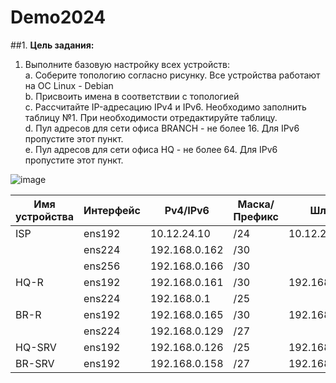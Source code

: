 # Demo2024
##1.
**Цель задания:**
1. Выполните базовую настройку всех устройств:  
	a. Соберите топологию согласно рисунку. Все устройства работают на OC Linux - Debian  
  b. Присвоить имена в соответствии с топологией  
  c. Рассчитайте IP-адресацию IPv4 и IPv6. Необходимо заполнить таблицу №1. При необходимости отредактируйте таблицу.  
  d. Пул адресов для сети офиса BRANCH - не более 16. Для IPv6 пропустите этот пункт.  
  e. Пул адресов для сети офиса HQ - не более 64. Для IPv6 пропустите этот пункт.  

![image](https://github.com/MurzabaevSSA39/Demo2024--1/assets/148869306/a7346d78-d13c-4cf2-8e87-4939f1a03497)



| Имя устройства |    Интерфейс   |  Pv4/IPv6      |  Маска/Префикс     |   Шлюз         |
| -----------    | -----------    |-------------   | -----------        | -------------- |
| ISP            |      ens192    |  10.12.24.10   |/24                 |10.12.24.254    |
|                |      ens224    |192.168.0.162   |/30                 |                |
|                |      ens256    |192.168.0.166   |/30                 |                |
| HQ-R           |      ens192    |192.168.0.161   | /30                |192.168.0.162   |
|                |      ens224    | 192.168.0.1    | /25                |                |  
| BR-R           |      ens192    |192.168.0.165   | /30                |192.168.0.166   |
|                |      ens224    |192.168.0.129   | /27                |                |
| HQ-SRV         |      ens192    |192.168.0.126   | /25                |192.168.0.1     |
| BR-SRV         |     	ens192    |192.168.0.158   | /27                |192.168.0.129   |
